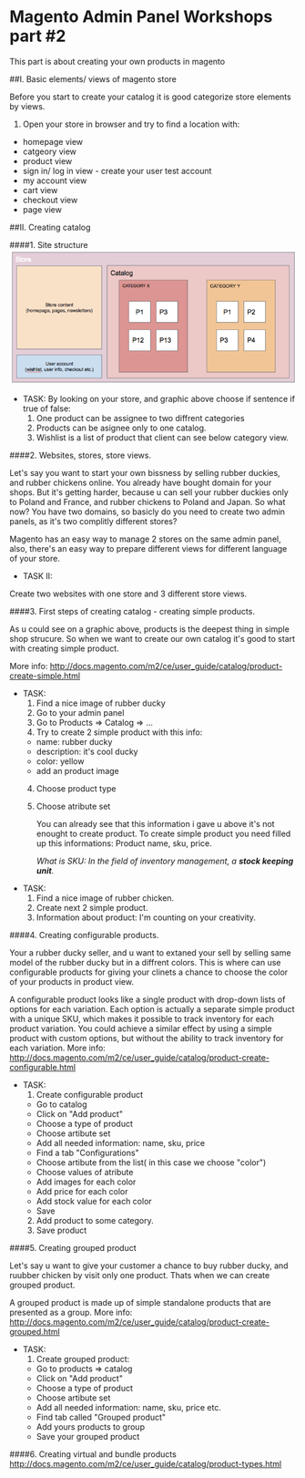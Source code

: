 # Magento Admin Panel Workshops part #2

This part is about creating your own products in magento


##I. Basic elements/ views of magento store

Before you start to create your catalog it is good categorize store elements by views.

1. Open your store in browser and try to find a location with:
  * homepage view
  * catgeory view
  * product view
  * sign in/ log in view - create your user test account 
  * my account view
  * cart view
  * checkout view
  * page view

##II. Creating catalog

####1. Site structure
![alt text](/administration/media/structure.png "test")
  * TASK: By looking on your store, and graphic above choose if sentence if true of false:
      1. One product can be assignee to two diffrent categories
      2. Products can be asignee only to one catalog.
      3. Wishlist is a list of product that client can see below category view.

####2. Websites, stores, store views.

  Let's say you want to start your own bissness by selling rubber duckies, and rubber chickens online. 
  You already have bought domain for your shops. But it's getting harder, because u can sell your rubber duckies only to Poland and France, and rubber chickens to Poland and Japan. So what now? You have two domains, so basicly do you need to create two admin panels, as it's two complitly different stores? 

  Magento has an easy way to manage 2 stores on the same admin panel, also, there's an easy way to prepare different views for different language of your store.
  * TASK II:
  
  Create two websites with one store and 3 different store views.

####3. First steps of creating catalog - creating simple products. 

  As u could see on a graphic above, products is the deepest thing in simple shop strucure. 
  So when we want to create our own catalog it's good to start with creating simple product.

  More info: http://docs.magento.com/m2/ce/user_guide/catalog/product-create-simple.html

  * TASK:
    1. Find a nice image of rubber ducky
    1. Go to your admin panel
    2. Go to Products => Catalog => ...
    3. Try to create 2 simple product with this info:
      * name: rubber ducky
      * description: it's cool ducky
      * color: yellow
      * add an product image
    4. Choose product type
    5. Choose atribute set
          
          You can already see that this information i gave u above it's not enought to create product.
          To create simple product you need filled up this informations:
          Product name, sku, price.

         _What is SKU: In the field of inventory management, a **stock keeping unit**._
  * TASK:
      1. Find a nice image of rubber chicken.
      2. Create next 2 simple product.
      2. Information about product: I'm counting on your creativity.

####4. Creating configurable products.

  Your a rubber ducky seller, and u want to extaned your sell by selling same model of the rubber ducky but in a diffrent colors. This is where can use configurable products for giving your clinets a chance to choose the color of your products in product view.

  A configurable product looks like a single product with drop-down lists of options for each variation. Each option is actually a separate simple product with a unique SKU, which makes it possible to track inventory for each product variation. You could achieve a similar effect by using a simple product with custom options, but without the ability to track inventory for each variation.
  More info: http://docs.magento.com/m2/ce/user_guide/catalog/product-create-configurable.html

  * TASK: 
    1. Create configurable product
      * Go to catalog
      * Click on "Add product"
      * Choose a type of product
      * Choose artibute set
      * Add all needed information: name, sku, price
      * Find a tab "Configurations" 
      * Choose artibute from the list( in this case we choose "color")
      * Choose values of atribute
      * Add images for each color
      * Add price for each color
      * Add stock value for each color
      * Save
    2. Add product to some category.
    3. Save product

####5. Creating grouped product

  Let's say u want to give your customer a chance to buy rubber ducky, and ruubber chicken by visit only one product. Thats when we can create grouped product.

  A grouped product is made up of simple standalone products that are presented as a group. 
  More info: http://docs.magento.com/m2/ce/user_guide/catalog/product-create-grouped.html

  * TASK:
    1. Create grouped product:
      * Go to products => catalog
      * Click on "Add product"
      * Choose a type of product
      * Choose artibute set
      * Add all needed information: name, sku, price etc.
      * Find tab called "Grouped product"
      * Add yours products to group
      * Save your grouped product

####6. Creating virtual and bundle products 
    http://docs.magento.com/m2/ce/user_guide/catalog/product-types.html



 
